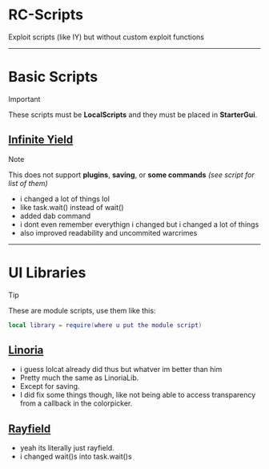 # RC-Scripts
Exploit scripts (like IY) but without custom exploit functions

---

# Basic Scripts

> [!IMPORTANT]
> These scripts must be **LocalScripts** and they must be placed in **StarterGui**.

## [Infinite Yield](Infinite%20Yield.lua)
> [!NOTE]
> This does not support **plugins**, **saving**, or **some commands** *(see script for list of them)*

* i changed a lot of things lol
* like task.wait() instead of wait()
* added dab command
* i dont even remember everythign i changed but i changed a lot of things
* also improved readability and uncommited warcrimes

---

# UI Libraries

> [!TIP]
> These are module scripts, use them like this:
> ```lua
> local library = require(where u put the module script)
> ```

## [Linoria](https://github.com/MaxxusX/RC-Scripts/raw/main/Linoria.rbxm)

* i guess lolcat already did thus but whatver im better than him
* Pretty much the same as LinoriaLib.
* Except for saving.
* I did fix some things though, like not being able to access transparency from a callback in the colorpicker.

## [Rayfield](https://github.com/MaxxusX/RC-Scripts/raw/main/Rayfield.rbxm)

* yeah its literally just rayfield.
* i changed wait()s into task.wait()s
